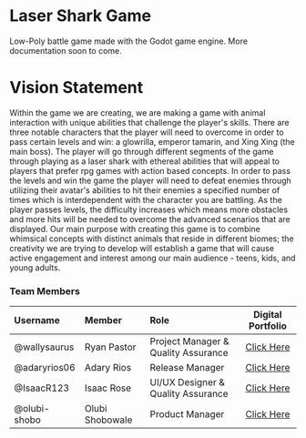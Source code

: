 # Laser Shark Game
Low-Poly battle game made with the Godot game engine. More documentation soon to come.
# Vision Statement

Within the game we are creating, we are making a game with animal interaction with unique abilities that challenge the player's skills. There are three notable characters that the player will need to overcome in order to pass certain levels and win: a glowrilla, emperor tamarin, and Xing Xing (the main boss). The player will go through different segments of the game through playing as a laser shark with ethereal abilities that will appeal to players that prefer rpg games with action based concepts. In order to pass the levels and win the game the player will need to defeat enemies through utilizing their avatar's abilities to hit their enemies a specified number of times which is interdependent with the character you are battling. As the player passes levels, the difficulty increases which means more obstacles and more hits will be needed to overcome the advanced scenarios that are displayed. Our main purpose with creating this game is to combine whimsical concepts with distinct animals that reside in different biomes; the creativity we are trying to develop will establish a game that will cause active engagement and interest among our main audience - teens, kids, and young adults. 
### Team Members
| Username | Member | Role | Digital Portfolio |
| :------ | :---- | :--- | :--------------: |
| @wallysaurus | Ryan Pastor | Project Manager & Quality Assurance | [Click Here](https://codermerlin.academy/users/ryan-pastor/Digital%20Portfolio/CS-I/index.html) |
| @adaryrios06 | Adary Rios | Release Manager | [Click Here](https://codermerlin.academy/users/adary-rios/Digital%20Portfolio/CS-II/index.html) |
| @IsaacR123 | Isaac Rose | UI/UX Designer & Quality Assurance | [Click Here](https://codermerlin.academy/users/isaac-rose/Digital%20Portfolio/CS-II/index.html) | 
| @olubi-shobo | Olubi Shobowale | Product Manager | [Click Here](https://codermerlin.academy/users/olubi-shobowale/Digital%20Portfolio/index.html) |
